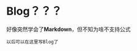 <script type="text/javascript" src="http://cdn.mathjax.org/mathjax/latest/MathJax.js?config=default"></script>

Blog？？？
====
好像突然学会了**Markdown**，但不知为啥不支持公式 
<script type="text/javascript" src="http://cdn.mathjax.org/mathjax/latest/MathJax.js?config=default">
$$\int_{0}^{T}\sigma^2_tdt$$
</script>

```
以后可以在这里写Blog了
```
